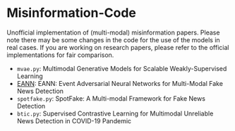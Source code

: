 # Misinformation-Code
Unofficial implementation of (multi-modal) misinformation papers. Please note there may be some changes in the code for the use of the models in real cases. If you are working on research papers, please refer to the official implementations for fair comparison. 

* `mvae.py`: Multimodal Generative Models for Scalable Weakly-Supervised Learning
* [EANN](https://github.com/yaqingwang/EANN-KDD18): EANN: Event Adversarial Neural Networks for Multi-Modal Fake News Detection
* `spotfake.py`: SpotFake: A Multi-modal Framework for Fake News Detection
* `btic.py`: Supervised Contrastive Learning for Multimodal Unreliable News Detection in COVID-19 Pandemic

